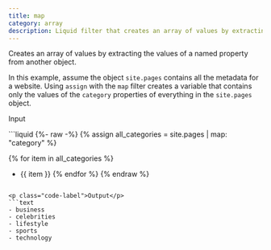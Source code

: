 ```yaml
---
title: map
category: array
description: Liquid filter that creates an array of values by extracting a named property from an object.
---
```


Creates an array of values by extracting the values of a named property from another object.

In this example, assume the object `site.pages` contains all the metadata for a website. Using `assign` with the `map` filter creates a variable that contains only the values of the `category` properties of everything in the `site.pages` object.

<p class="code-label">Input</p>
```liquid
{%- raw -%}
{% assign all_categories = site.pages | map: "category" %}

{% for item in all_categories %}
- {{ item }}
{% endfor %}
{% endraw %}
```

<p class="code-label">Output</p>
```text
- business
- celebrities
- lifestyle
- sports
- technology
```
